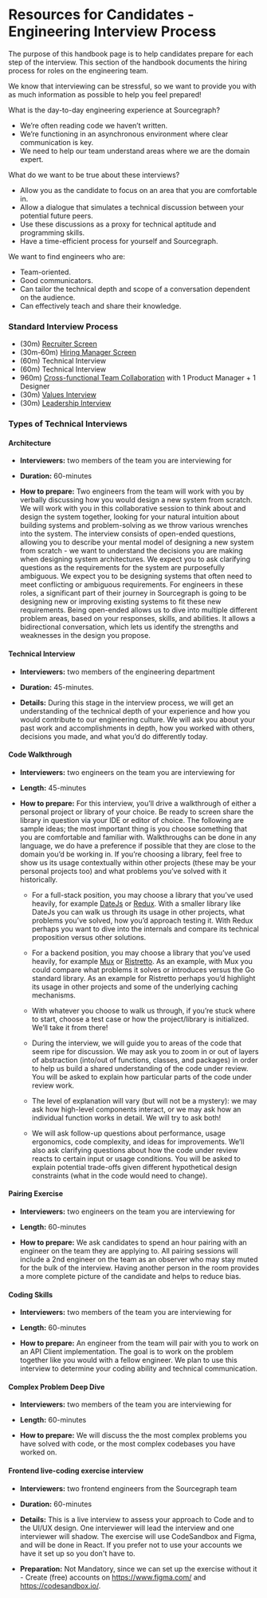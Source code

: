 # Resources for Candidates - Engineering Interview Process

The purpose of this handbook page is to help candidates prepare for each step of the interview. This section of the handbook documents the hiring process for roles on the engineering team.

We know that interviewing can be stressful, so we want to provide you with as much information as possible to help you feel prepared!

What is the day-to-day engineering experience at Sourcegraph?

- We’re often reading code we haven’t written.
- We’re functioning in an asynchronous environment where clear communication is key.
- We need to help our team understand areas where we are the domain expert.

What do we want to be true about these interviews?

- Allow you as the candidate to focus on an area that you are comfortable in.
- Allow a dialogue that simulates a technical discussion between your potential future peers.
- Use these discussions as a proxy for technical aptitude and programming skills.
- Have a time-efficient process for yourself and Sourcegraph.

We want to find engineers who are:

- Team-oriented.
- Good communicators.
- Can tailor the technical depth and scope of a conversation dependent on the audience.
- Can effectively teach and share their knowledge.

### Standard Interview Process

- (30m) [Recruiter Screen](types_of_interviews/#recruiter-screen.md)
- (30m-60m) [Hiring Manager Screen](types_of_interviews/#hiring-manager-screen)
- (60m) Technical Interview
- (60m) Technical Interview
- 960m) [Cross-functional Team Collaboration](types_of_interviews/#cross-functional-team-collaboration-interview) with 1 Product Manager + 1 Designer
- (30m) [Values Interview](types_of_interviews/#values-interview)
- (30m) [Leadership Interview](types_of_interviews/#leadership-interview)

### Types of Technical Interviews

#### Architecture

- **Interviewers:** two members of the team you are interviewing for

- **Duration:** 60-minutes

- **How to prepare:** Two engineers from the team will work with you by verbally discussing how you would design a new system from scratch. We will work with you in this collaborative session to think about and design the system together, looking for your natural intuition about building systems and problem-solving as we throw various wrenches into the system. The interview consists of open-ended questions, allowing you to describe your mental model of designing a new system from scratch - we want to understand the decisions you are making when designing system architectures. We expect you to ask clarifying questions as the requirements for the system are purposefully ambiguous. We expect you to be designing systems that often need to meet conflicting or ambiguous requirements. For engineers in these roles, a significant part of their journey in Sourcegraph is going to be designing new or improving existing systems to fit these new requirements. Being open-ended allows us to dive into multiple different problem areas, based on your responses, skills, and abilities. It allows a bidirectional conversation, which lets us identify the strengths and weaknesses in the design you propose.

#### Technical Interview

- **Interviewers:** two members of the engineering department

- **Duration:** 45-minutes.

- **Details:** During this stage in the interview process, we will get an understanding of the technical depth of your experience and how you would contribute to our engineering culture. We will ask you about your past work and accomplishments in depth, how you worked with others, decisions you made, and what you’d do differently today.

#### Code Walkthrough

- **Interviewers:** two engineers on the team you are interviewing for

- **Length:** 45-minutes

- **How to prepare:** For this interview, you’ll drive a walkthrough of either a personal project or library of your choice. Be ready to screen share the library in question via your IDE or editor of choice. The following are sample ideas; the most important thing is you choose something that you are comfortable and familiar with. Walkthroughs can be done in any language, we do have a preference if possible that they are close to the domain you’d be working in. If you’re choosing a library, feel free to show us its usage contextually within other projects (these may be your personal projects too) and what problems you’ve solved with it historically.

  - For a full-stack position, you may choose a library that you’ve used heavily, for example [DateJs](https://github.com/datejs/Datejs) or [Redux](https://github.com/reduxjs/redux). With a smaller library like DateJs you can walk us through its usage in other projects, what problems you’ve solved, how you’d approach testing it. With Redux perhaps you want to dive into the internals and compare its technical proposition versus other solutions.

  - For a backend position, you may choose a library that you’ve used heavily, for example [Mux](https://github.com/gorilla/mux) or [Ristretto](https://github.com/dgraph-io/ristretto). As an example, with Mux you could compare what problems it solves or introduces versus the Go standard library. As an example for Ristretto perhaps you’d highlight its usage in other projects and some of the underlying caching mechanisms.

  - With whatever you choose to walk us through, if you’re stuck where to start, choose a test case or how the project/library is initialized. We’ll take it from there!

  - During the interview, we will guide you to areas of the code that seem ripe for discussion. We may ask you to zoom in or out of layers of abstraction (into/out of functions, classes, and packages) in order to help us build a shared understanding of the code under review. You will be asked to explain how particular parts of the code under review work.

  - The level of explanation will vary (but will not be a mystery): we may ask how high-level components interact, or we may ask how an individual function works in detail. We will try to ask both!

  - We will ask follow-up questions about performance, usage ergonomics, code complexity, and ideas for improvements. We’ll also ask clarifying questions about how the code under review reacts to certain input or usage conditions. You will be asked to explain potential trade-offs given different hypothetical design constraints (what in the code would need to change).

#### Pairing Exercise

- **Interviewers:** two engineers on the team you are interviewing for

- **Length:** 60-minutes

- **How to prepare:** We ask candidates to spend an hour pairing with an engineer on the team they are applying to. All pairing sessions will include a 2nd engineer on the team as an observer who may stay muted for the bulk of the interview. Having another person in the room provides a more complete picture of the candidate and helps to reduce bias.

#### Coding Skills

- **Interviewers:** two members of the team you are interviewing for

- **Length:** 60-minutes

- **How to prepare:** An engineer from the team will pair with you to work on an API Client implementation. The goal is to work on the problem together like you would with a fellow engineer. We plan to use this interview to determine your coding ability and technical communication.

#### Complex Problem Deep Dive

- **Interviewers:** two members of the team you are interviewing for

- **Length:** 60-minutes

- **How to prepare:** We will discuss the the most complex problems you have solved with code, or the most complex codebases you have worked on.

#### Frontend live-coding exercise interview

- **Interviewers:** two frontend engineers from the Sourcegraph team

- **Duration:** 60-minutes

- **Details:** This is a live interview to assess your approach to Code and to the UI/UX design. One interviewer will lead the interview and one interviewer will shadow. The exercise will use CodeSandbox and Figma, and will be done in React. If you prefer not to use your accounts we have it set up so you don't have to.

- **Preparation:** Not Mandatory, since we can set up the exercise without it - Create (free) accounts on https://www.figma.com/ and https://codesandbox.io/.
